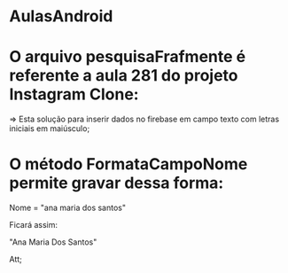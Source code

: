 # AulasAndroid

# O arquivo pesquisaFrafmente é referente a aula 281 do projeto Instagram Clone:

=> Esta solução para inserir dados no firebase em campo texto com letras iniciais em maiúsculo;

# O método FormataCampoNome permite gravar dessa forma:

Nome = "ana maria dos santos"

Ficará assim:

"Ana Maria Dos Santos"


Att;
